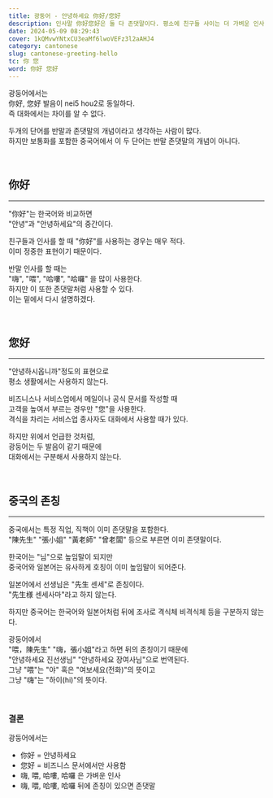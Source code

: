 ```yaml
---
title: 광둥어 - 안녕하세요 你好/您好
description: 인사말 你好您好은 둘 다 존댓말이다. 평소에 친구들 사이는 더 가벼운 인사말을 한다.
date: 2024-05-09 08:29:43
cover: 1kQMvwYNtxCU3eaMf6lwoVEFz3l2aAHJ4
category: cantonese
slug: cantonese-greeting-hello
tc: 你 您
word: 你好 您好
---
```


광둥어에서는  
你好, 您好 발음이 nei5 hou2로 동일하다.  
즉 대화에서는 차이를 알 수 없다.

두개의 단어를 반말과 존댓말의 개념이라고 생각하는 사람이 많다.  
하지만 보통화를 포함한 중국어에서 이 두 단어는 반말 존댓말의 개념이 아니다.

<br/>

## 你好

---

"你好"는 한국어와 비교하면  
"안녕"과 "안녕하세요"의 중간이다.

친구들과 인사를 할 때 "你好"를 사용하는 경우는 매우 적다.  
이미 정중한 표현이기 때문이다.

반말 인사를 할 때는  
"嗨", "喂", "哈嘍", "哈囉" 을 많이 사용한다.  
하지만 이 또한 존댓말처럼 사용할 수 있다.  
이는 밑에서 다시 설명하겠다.

<br/>

## 您好

---

"안녕하시옵니까"정도의 표현으로  
평소 생활에서는 사용하지 않는다.

비즈니스나 서비스업에서 메일이나 공식 문서를 작성할 때  
고객을 높여서 부르는 경우만 "您"을 사용한다.  
격식을 차리는 서비스업 종사자도 대화에서 사용할 때가 있다.

하지만 위에서 언급한 것처럼,  
광둥어는 두 발음이 같기 때문에  
대화에서는 구분해서 사용하지 않는다.

<br/>

## 중국의 존칭

---

중국에서는 특정 직업, 직책이 이미 존댓말을 포함한다.  
"陳先生" "張小姐" "黃老師" "曾老闆" 등으로 부른면 이미 존댓말이다.

한국어는 "님"으로 높임말이 되지만  
중국어와 일본어는 유사하게 호칭이 이미 높임말이 되어준다.

일본어에서 선생님은 "先生 센세"로 존칭이다.  
"先生様 센세사마"라고 하지 않는다.

하지만 중국어는 한국어와 일본어처럼 뒤에 조사로 격식체 비격식체 등을 구분하지 않는다.

광둥어에서  
"喂，陳先生" "嗨，張小姐"라고 하면 뒤의 존칭이기 때문에  
"안녕하세요 진선생님" "안녕하세요 장여사님"으로 번역된다.  
그냥 "喂"는 "야" 혹은 "여보세요(전화)"의 뜻이고  
그냥 "嗨"는 "하이(hi)"의 뜻이다.

<br/>

### 결론

광둥어에서는

- 你好 = 안녕하세요
- 您好 = 비즈니스 문서에서만 사용함
- 嗨, 喂, 哈嘍, 哈囉 은 가벼운 인사
- 嗨, 喂, 哈嘍, 哈囉 뒤에 존칭이 있으면 존댓말
